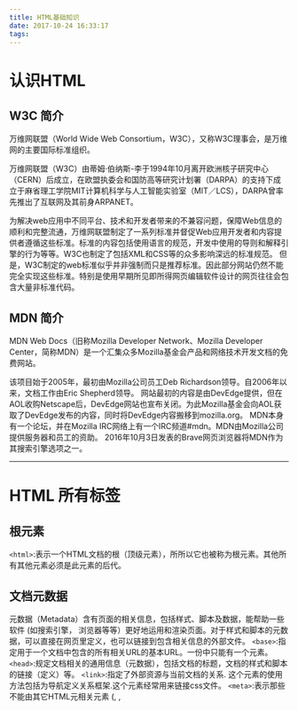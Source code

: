 ```yaml
---
title: HTML基础知识
date: 2017-10-24 16:33:17
tags:
---
```

# 认识HTML
## W3C 简介
万维网联盟（World Wide Web Consortium，W3C），又称W3C理事会，是万维网的主要国际标准组织。

万维网联盟（W3C）由蒂姆·伯纳斯-李于1994年10月离开欧洲核子研究中心（CERN）后成立，在欧盟执委会和国防高等研究计划署（DARPA）的支持下成立于麻省理工学院MIT计算机科学与人工智能实验室（MIT／LCS），DARPA曾率先推出了互联网及其前身ARPANET。

为解决web应用中不同平台、技术和开发者带来的不兼容问题，保障Web信息的顺利和完整流通，万维网联盟制定了一系列标准并督促Web应用开发者和内容提供者遵循这些标准。标准的内容包括使用语言的规范，开发中使用的导则和解释引擎的行为等等。W3C也制定了包括XML和CSS等的众多影响深远的标准规范。
但是，W3C制定的web标准似乎并非强制而只是推荐标准。因此部分网站仍然不能完全实现这些标准。特别是使用早期所见即所得网页编辑软件设计的网页往往会包含大量非标准代码。

## MDN 简介
MDN Web Docs（旧称Mozilla Developer Network、Mozilla Developer Center，简称MDN）是一个汇集众多Mozilla基金会产品和网络技术开发文档的免费网站。

该项目始于2005年，最初由Mozilla公司员工Deb Richardson领导。自2006年以来，文档工作由Eric Shepherd领导。
网站最初的内容是由DevEdge提供，但在AOL收购Netscape后，DevEdge网站也宣布关闭。为此Mozilla基金会向AOL获取了DevEdge发布的内容，同时将DevEdge内容搬移到mozilla.org。
MDN本身有一个论坛，并在Mozilla IRC网络上有一个IRC频道#mdn。MDN由Mozilla公司提供服务器和员工的资助。
2016年10月3日发表的Brave网页浏览器将MDN作为其搜索引擎选项之一。

---
# HTML 所有标签

## 根元素
`<html>`:表示一个HTML文档的根（顶级元素），所所以它也被称为根元素。其他所有其他元素必须是此元素的后代。

## 文档元数据
元数据（Metadata）含有页面的相关信息，包括样式、脚本及数据，能帮助一些软件 (如搜索引擎， 浏览器等等）更好地运用和渲染页面。对于样式和脚本的元数据，可以直接在网页里定义，也可以链接到包含相关信息的外部文件。
`<base>`:指定用于一个文档中包含的所有相关URL的基本URL。一份中只能有一个<base>元素。
`<head>`:规定文档相关的通用信息（元数据），包括文档的标题，文档的样式和脚本的链接（定义）等。
`<link>`:指定了外部资源与当前文档的关系. 这个元素的使用方法包括为导航定义关系框架.这个元素经常用来链接css文件。
`<meta>`:表示那些不能由其它HTML元相关元素 (<base>, <link>, <script>, <style> 或 <title>) 之一表示的任何元数据信息.
`<style>`:包含了文档的样式化信息或者文档的一部分。指定的样式化星系包含的该元素内，通常是CSS的格式。
`<title>`:定义文档的标题，显示在浏览器的标题栏或标签页上。它只可以包含文本，若是包含有标签，则包含的任何标签都不会被解释。

## 内容分区
内容分区元素允许你将文档内容从逻辑上进行组织划分。使用包括页眉(header)、页脚(footer)、导航(nav)和标题(h1~h6)等分区元素，来为页面内容创建明确的大纲，以便区分各个章节的内容。
`<address>`:可以让作者为它最近的<article>或者<body>祖先元素提供联系信息。在后一种情况下，它应用于整个文档。
`<article>`:表示文档、页面、应用或网站中的独立结构，其意在成为可独立分配的或可复用的结构，如在发布中，它可能是论坛帖子、杂志或新闻文章、博客、用户提交的评论、交互式组件，或者其他独立的内容项目。
`<aside>`:表示一个和其余页面内容几乎无关的部分，被认为是独立于该内容的一部分并且可以被单独的拆分出来而不会使整体受影响。其通常表现为侧边栏或者嵌入内容。他们通常包含在工具条，例如来自词汇表的定义。也可能有其他类型的信息，例如相关的广告、笔者的传记、web 应用程序、个人资料信息，或在博客上的相关链接。
`<footer>`:表示最近一个章节内容或者根节点（sectioning root ）元素的页脚。一个页脚通常包含该章节作者、版权数据或者与文档相关的链接等信息。
`<h1–h6>`:一级标题-六级标题
`<header>`:表示一组引导性的帮助，可能包含标题元素，也可以包含其他元素，像logo、分节头部、搜索表单等。
`<hgroup>`:代表一个段的标题。它规定了在文档轮廓里（the outline of the document ）的单一标题是它所属的隐式或显式部分的标题。
`<nav>`:描绘一个含有多个超链接的区域，这个区域包含转到其他页面，或者页面内部其他部分的链接列表.
`<section>`:表示文档中的一个区域（或节），比如，内容中的一个专题组，一般来说会有包含一个标题（heading）。一般通过是否包含一个标题 (<h1>-<h6> element) 作为子节点 来 辨识每一个<section>。

## 文本内容
使用 HTML 文本内容元素来组织在开标签 <body> 和闭标签 </body> 里的块或章节的内容。这些元素能标识内容的宗旨或结构，而这对于 accessibility 和 SEO 很重要。
`<blockquote>`:代表其中的文字是引用内容。通常在渲染时，这部分的内容会有一定的缩进（注 中说明了如何更改）。若引文来源于网络，则可以将原内容的出处 URL 地址设置到 cite 特性上，若要以文本的形式告知读者引文的出处时，可以通过 <cite> 元素。
`<dd>`:用来指明一个描述列表  (<dl>) 元素中一个术语的描述。这个元素只能作为描述列表元素的子元素出现，并且必须跟着一个 <dt> 元素。
`<div>`:是一个通用型的流内容容器，它在语义上不代表任何特定类型的内容，它可以被用来对其它元素进行分组，一般用于样式化相关的需求（使用 class 或 id 特性) 或者对具有相同特性的一组元素进行分组 (比如 lang)，它应该在没有任何其它语义元素可用是才使用 (比如 <article> 或 <nav>) 。
`<dl>`:是一个包含术语定义以及描述的列表，通常用于展示词汇表或者元数据 (键-值对列表)。
`<dt>`:用于在一个定义列表中声明一个术语。该元素仅能作为 <dl> 的子元素出现。通常在该元素后面会跟着 <dd> 元素， 然而，多个连续出现的 <dt> 元素都将由出现在它们后面的第一个 <dd> 元素定义。
`<figcaption>`:与其相关联的图片的说明/标题，用于描述其父节点 <figure> 元素里的其他数据。这意味着 <figcaption> 在<figure> 块里是第一个或最后一个。同时 HTML Figcaption 元素是可选的；如果没有该元素，这个父节点的图片只是会没有说明/标题。
`<figure>`:代表一段独立的内容, 经常与说明(caption) <figcaption> 配合使用, 并且作为一个独立的引用单元。当它属于主体(main flow)时，它的位置独立于主体。这个标签经常是在主文中引用的图片，插图，表格，代码段等等，当这部分转移到附录中或者其他页面时不会影响到主体。
`<hr>`:表示段落级元素之间的主题转换（例如，一个故事中的场景的改变，或一个章节的主题的改变）。在HTML的早期版本中，它是一个水平线。现在它仍能在可视化浏览器中表现为水平线，但目前被定义为语义上的，而不是表现层面上。
`<li>`:用于表示列表里的条目。它必须被包含在一个父元素里：一个有顺序的列表(<ol>)，一个无顺序的列表(<ul>)，或者一个菜单 (<menu>)。在菜单或者无顺序的列表里，列表条目通常用点排列显示。在有顺序的列表里，列表条目通常是在左边有按升序排列计数的显示，例如数字或者字母。
`<main>`:呈现了文档<body>或应用的主体部分。主体部分由与文档直接相关，或者扩展于文档的中心主题、应用的主要功能部分的内容组成。这部分内容在文档中应当是独一无二的，不包含任何在一系列文档中重复的内容，比如侧边栏，导航栏链接，版权信息，网站logo，搜索框（除非搜索框作为文档的主要功能）。</main>
`<ol>`:表示多个有序列表项，通常渲染为有带编号的列表。
`<p>`:表示文本的一个段落。该元素通常表现为一整块与相邻文本分离的文本，或以垂直的空白隔离或以首行缩进。另外，<p> 是块级元素。
`<pre>`:表示预定义格式文本。在该元素中的文本通常按照原文件中的编排，以等宽字体的形式展现出来，文本中的空白符（比如空格和换行符）都会显示出来。(紧跟在 <pre> 开始标签后的换行符也会被省略)
`<ul>`:代表多项的无序列表，即无数值排序项的集合，且它们在列表中的顺序是没有意义的。通常情况下，无序列表项的头部可以是几种形式，如一个点，一个圆形或方形。头部的风格并不是在页面的HTML描述定义, 但在其相关的CSS 可以用 list-style-type 属性。

## 内联文本语义
`<a>`:HTML <a> 元素  (或锚元素) 创建一个到其他网页，文件，同一页面内的位置，电子邮件地址或任何其他URL的超链接。
`<abbr>`:代表缩写，并可选择提供一个完整的描述。
`<b>`:表示相对于普通文本字体上的区别，但不表示任何特殊的强调或者关联。它通常用在摘要中的关键字、审查中的产品名称或者其他需要显示为加粗的文字区域。它的另一个使用例子是用来标记一篇文章中每一段的引言。
`<bdi>`:(双向隔离元素) 会隔离可能以不同方向进行格式化的外部文本。
`<bdo>`:(HTML双向覆盖元素)用于覆盖当前文本的朝向，它使得字符的排列方式被给定的方向覆盖。
`<br>`:在文本中产生一个换行（回车键）。这对于写诗或写一个地址来说显得很有用。它可以将行明显地分开。
`<cite>`:HTML引用（ Citation）标签 (<cite>) 表示一个作品的引用。它必须包含引用作品的符合简写格式的标题或者URL。
`<code>`:呈现一段计算机代码. 默认情况下, 它以浏览器的默认等宽字体显示.
`<data>`:将一个指定内容和机器可读的翻译联系在一起。但如果内容是与 time 或者 date 相关的，一定要使用 <time>。
`<dfn>`:HTML 定义元素 (<dfn>) 表示术语的一个定义
`<em>`:标记出需要用户着重阅读的内容， <em> 元素是可以嵌套的，嵌套层次越深，则其包含的内容被认定为越需要着重阅读。
`<i>`:用于表现因某些原因需要区分普通文本的一系列文本。例如技术术语、外文短语或是小说中人物的思想活动等，它的内容通常以斜体显示。
`<kbd>`:表示键盘，用于表示用户输入，它将产生一个行内元素，以浏览器的默认monospace字体显示。
`<mark>`:代表突出显示的文字,它可以用来显示搜索引擎搜索后关键词。
`<q>`:表示一个封闭的并且是短的行内引用的文本. 这个标签是用来引用短的文本，所以请不要引入换行符; 对于长的文本的引用请使用 <blockquote> 替代.
`<rp>`:用于为那些不能使用 <ruby> 元素展示 ruby 注解的浏览器，提供随后的圆括号。
`<rt>`:包含字符的发音，字符在 ruby 注解中出现，它用于描述东亚字符的发音。这个元素始终在 <ruby> 元素中使用。
`<rtc>`:包含文字的语义注解，它们在 <rb> 元素中展示。<rb> 元素可以拥有发音 (<rt>) 和语义(<rtc>) 注解。
`<ruby>`:被用来展示东亚文字注音或字符注释。
`<s>`:使用删除线来渲染文本。使用 <s> 元素来表示不再相关，或者不再准确的事情。但是当表示文档编辑时，不提倡使用 <s> ；为此，提倡使用 <del> 和 <ins> 元素。
`<samp>`:用于标识计算机程序输出，通常使用浏览器缺省的 monotype 字体（例如 Lucida Console）。
`<small>`:HTML 中的元素將使文本的字体变小一号。(例如从大变成中等，从中等变成小，从小变成超小)。在HTML5中，除了它的样式含义，这个元素被重新定义为表示边注释和附属细则，包括版权和法律文本。
`<span>`:是短语内容的通用行内容器，并没有任何特殊语义。可以使用它来编组元素以达到某种样式意图（通过使用类或者Id属性），或者这些元素有着共同的属性，比如lang。应该在没有其他合适的语义元素时才使用它。<span> 与 <div> 元素很相似，但 <div> 是一个 块元素 而 <span> 则是 行内元素 .
`<strong>`:表示文本十分重要，一般用粗体显示。
`<sub>`:表示下标
`<sup>`:表示上标
`<time>`:用来表示24小时制时间或者公历日期，若表示日期则也可包含时间和时区。
`<u>`:使文本在其内容的基线下的一行呈现下划线。在HTML5中, 此元素表示具有未标注的文本跨度，显示渲染，非文本注释，例如将文本标记为中文文本中的专有名称(一个正确的中文标记), 或 将文本标记为拼写错误。
`<var>`:<var> 标签表示变量的名称，或者由用户提供的值。
`<wbr>`:HTML <wbr> 元素  — 一个文本中的位置，其中浏览器可以选择来换行，虽然它的换行规则可能不会在这里换行。

## 图片和多媒体
HTML 支持各种多媒体资源，例如图像，音频和视频。
`<area>`:在图片上定义一个热点区域
`<audio>`:用于在文档中表示音频内容。 <audio> 元素可以包含多个音频资源， 这些音频资源可以使用 src 属性或者<source> 元素来进行描述； 浏览器将会选择最合适的一个来使用。对于不支持<audio>元素的浏览器，<audio>元素也可以作为浏览器不识别的内容加入到文档中。
`<img>`:代表文档中的一个图像。
`<map>`:HTML <map> 属性 与 <area> 属性一起使用来定义一个图像映射(一个可点击的链接区域).
`<track>`被当作媒体元素—<audio> 和 <video>的子元素来使用。它允许指定计时字幕（或者基于事件的数据），例如自动处理字幕。
`<video>`:用于在HTML或者XHTML文档中嵌入视频内容。

## 内嵌内容
除了常规的多媒体内容，HTML 可以包括各种其他的内容，即使它并不容易交互。
`<embed>`:用于表示一个外部应用或交互式内容的集合点，换句话说，就是一个插件。
`<object>`:表示引入一个外部资源，这个资源可能是一张图片，一个嵌入的浏览上下文，亦或是一个插件所使用的资源。
`<param>`:定义了 <object>的参数
`<source>`

## 脚本
为了创建动态内容和 Web 应用程序，HTML 支持使用脚本语言，最突出的就是 JavaScript。某些元素支持此功能。
`<canvas>`:<canvas>元素可被用来通过脚本（通常是JavaScript）绘制图形。比如,它可以被用来绘制图形,制作图片集合,甚至用来实现动画效果。你可以(也应该)在元素标签内写入可提供替代的的代码内容，这些内容将会在旧的、不支持<canvas>元素的浏览器或是禁用了JavaScript的浏览器内渲染并展现。
`<noscript>`:如果页面上的脚本类型不受支持或者当前在浏览器中关闭了脚本，则HTML <noscript>元素定义要插入的html部分。</noscript>
`<script>`:HTML <script> 元素用于嵌入或引用可执行脚本。

## 编辑标识
这些元素能标示出某个文本被更改过的部分。
`<del>`:表示删除线已经从文档中删除的文本范围。此元素通常是（但不必）呈现删除线的文本。
`<ins>`:HTML <ins> 元素定义已经被插入文档中的文本。

## 表格内容
这里的元素用于创建和处理表格数据。元素在一个 元素中可以出现一个或者更多。
`<caption>`:HTML <caption> 元素 (or HTML 表格标题元素) 展示一个表格的标题， 它常常作为 <table> 的第一个子元素出现，同时显示在表格内容的最前面，但是，它同样可以被CSS样式化，所以，它同样可以出现在任何一个一个相对于表格的做任意位置。
`<col>`:HTML <col> 元素 定义表格中的列，并用于定义所有公共单元格上的公共语义。它通常位于<colgroup>元素内。
`<colgroup>`:HTML 中的 表格列组（Column Group <colgroup>） 标签用来定义表中的一组列表。
`<table>`:HTML的 table 元素表示表格数据 — 即通过二维数据表表示的信息。
`<thead>`
`<tbody>`
`<tfoot>`
`<th>`
`<tr>`
`<td>`

## 表单
HTML 提供了许多可一起使用的元素，这些元素能用来创建一个用户可以填写并提交到网站或应用程序的表单。详情请参阅 HTML forms guide。
`<button>`: 表示一个可点击的按钮。
`<datalist>`:包含了一组<option>元素,这些元素表示其它表单控件可选值.
`<fieldset>`
`<form>`:表示了文档中的一个区域，这个区域包含有交互控制元件，用来向web服务器提交信息。
`<input>`:用于为基于Web的表单创建交互式控件，以便接受来自用户的数据。
`<label>`:表示用户界面中项目的标题。
`<legend>`:代表一个用于表示它的父元素<fieldset>的内容的标题。
`<meter>`:用来显示已知范围的标量值或者分数值。
`<optgroup>`:在一个web表单中,<optgroup> 会创建包含在一个 <select> 元素中的一组选项
`<option>`:在web表单中, 用于定义在<select>,<optgroup> 或<datalist> 元素中包含的项。<option> 可以在弹出窗口和 html 文档中的其他项目列表中表示菜单项。
`<output>`:定义一个用户的操作或者计算的结果。
`<progress>`:用来显示一项任务的完成进度.虽然规范中没有规定该元素具体如何显示,浏览器开发商可以自己决定,但通常情况下,该元素都显示为一个进度条形式.
`<select>`:一种表单控件，可创建选项菜单。菜单内的选项为<option> , 可以由 <optgroup> 元素分组。选项可以被用户预先选择。
`<textarea>`:表示一个多行纯文本编辑控件。

## 交互元素
HTML 提供了一系列有助于创建交互式用户界面对象的元素。
`<details>`:被用作发现小部件，用户可以从其中检索附加信息。
`<dialog>`:表示一个对话框或其他交互式组件，例如一个检查员或窗口。
`<menu>`:呈现了一组用户可执行或激活的命令。这既包含了可能出现在屏幕顶端的列表菜单，也包含了那些隐藏在按钮之下、当点击按钮后显示出来的文本菜单。
`<menuitem>`
`<summary>`:用作 一个<details>元素的一个内容的摘要，标题或图例。

## 什么是空标签
一个空元素（empty element）可能是 HTML，SVG，或者 MathML 里的一个不可能存在子节点（例如内嵌的元素或者元素内的文本）的element。
HTML，SVG 和 MathML 的规范都详细定义了每个元素能包含的具体内容（define very precisely what each element can contain）。许多组合是没有任何语义含义的，比如一个 <audio> 元素嵌套在一个 <hr> 元素里。
在 HTML 中，通常在一个空元素上使用一个闭标签是无效的。例如， <input type="text"></input> 的闭标签是无效的 HTML。
在 HTML 中有以下这些空元素：
`<area>`
`<base>`
`<br>`
`<col>`
`<colgroup>`
`<command>`
`<embed>`
`<hr>`
`<img>`
`<input>`
`<keygen>`
`<link>`
`<meta>`
`<param>`
`<source>`
`<track>`
`<wbr>`

## 什么是可替换标签
CSS 里，可替换元素（replaced element）的展现不是由CSS来控制的。这些元素是一类 外观渲染独立于CSS的 外部对象。 典型的可替换元素有 <img>、 <object>、 <video> 和 表单元素，如<textarea>、 <input> 。 某些元素只在一些特殊情况下表现为可替换元素，例如 <audio> 和 <canvas> 。 通过 CSS content 属性来插入的对象被称作匿名可替换元素（anonymous replaced elements）。
CSS在某些情况下会对可替换元素做特殊处理，比如计算外边距和一些auto值。
需要注意的是，一部分（并非全部）可替换元素，本身具有尺寸和基线（baseline），会被像vertical-align之类的一些 CSS 属性用到。
